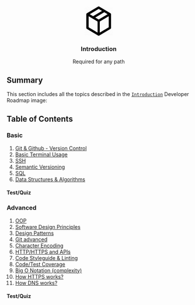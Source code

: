 <p align="center">
  <img src="../../images/logos/basic-logo.png" alt="Logo" width="80" height="80">
  <br />

  <h3 align="center">Introduction</h3>

  <p align="center">
  Required for any path
  </p>
</p>

## Summary

This section includes all the topics described in the [`Introduction`](../../images/intro.png) Developer Roadmap image:

## Table of Contents

### Basic

1. [Git & Github - Version Control](git.md)
1. [Basic Terminal Usage](terminal.md)
1. [SSH](ssh.md)
1. [Semantic Versioning](semantic_versioning.md)
1. [SQL](sql.md)
1. [Data Structures & Algorithms](git.md)

#### Test/Quiz

### Advanced

1. [OOP](git.md)
1. [Software Design Principles](software_design_principles.md)
1. [Design Patterns](git.md)
1. [Git advanced](https://kinsta.com/knowledgebase/what-is-github/)
1. [Character Encoding](git.md)
1. [HTTP/HTTPS and APIs](git.md)
1. [Code Styleguide & Linting](git.md)
1. [Code/Test Coverage](git.md)
1. [Big O Notation (complexity)](git.md)
1. [How HTTPS works?](git.md)
1. [How DNS works?](git.md)

#### Test/Quiz
